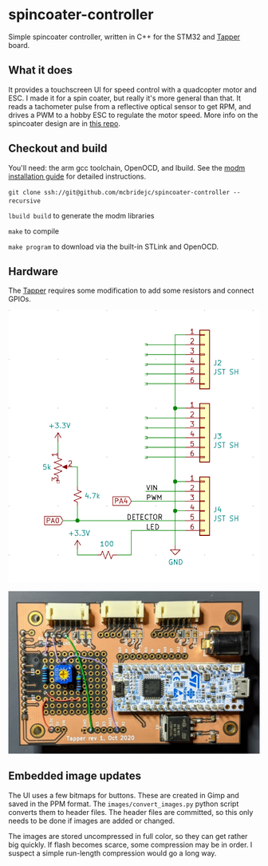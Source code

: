 # spincoater-controller

Simple spincoater controller, written in C++ for the STM32 and 
[Tapper](https://github.com/mcbridejc/tapper) board.

## What it does

It provides a touchscreen UI for speed control with a quadcopter motor and ESC. I 
made it for a spin coater, but really it's more general than that.
It reads a tachometer pulse from a reflective optical sensor to get
RPM, and drives a PWM to a hobby ESC to regulate the motor speed. More info on 
the spincoater design are in [this repo](https://github.com/mcbridejc/spincoater).

## Checkout and build

You'll need: the arm gcc toolchain, OpenOCD, and lbuild. See the 
[modm installation guide](https://modm.io/guide/installation/) for detailed
instructions.

`git clone ssh://git@github.com/mcbridejc/spincoater-controller --recursive`

`lbuild build` to generate the modm libraries

`make` to compile

`make program` to download via the built-in STLink and OpenOCD. 

## Hardware

The [Tapper](https://github.com/mcbridejc/tapper) requires some modification
to add some resistors and connect GPIOs. 

![Board Mod Schematic](doc/tapper_modification_schematic.png)

![Board Modifications](doc/tapper_modifications.jpg)

## Embedded image updates

The UI uses a few bitmaps for buttons. These are created in Gimp and saved in 
the PPM format. The `images/convert_images.py` python script converts them
to header files. The header files are committed, so this only needs to be done
if images are added or changed. 

The images are stored uncompressed in full color, so they can get rather big
quickly. If flash becomes scarce, some compression may be in order. I suspect
a simple run-length compression would go a long way.